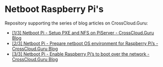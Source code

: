 # Netboot Raspberry Pi's

Repository supporting the series of blog articles on CrossCloud.Guru:  
- [[1/3] Netboot Pi - Setup PXE and NFS on PiServer - CrossCloud.Guru Blog](https://blog.crosscloud.guru/blog/tutorial/1_3-setup-pxe-and-nfs-on-piserver/)
- [[2/3] Netboot Pi - Prepare netboot OS environment for Raspberry Pi’s - CrossCloud.Guru Blog](https://blog.crosscloud.guru/blog/tutorial/2_3-prepare-netboot-os-environment-for-raspberry-pis/)
- [[3/3] Netboot Pi - Enable Raspberry Pi’s to boot over the network - CrossCloud.Guru Blog](https://blog.crosscloud.guru/blog/tutorial/3_3-enable-raspberry-pis-to-boot-over-the-network/)


